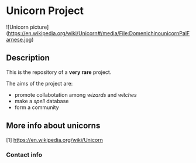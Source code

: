 # Unicorn Project

![Unicorn picture] (https://en.wikipedia.org/wiki/Unicorn#/media/File:DomenichinounicornPalFarnese.jpg)

## Description

This is the repository of a **very rare** project.

The aims of the project are:
* promote collabotation among _wizards_ and *witches*
* make a _*spell*_ database
* form a community

## More info about unicorns
[1] https://en.wikipedia.org/wiki/Unicorn 

### Contact info

